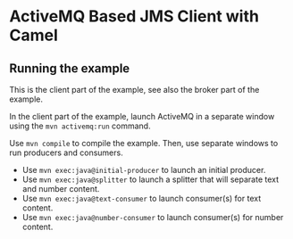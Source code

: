 # ActiveMQ Based JMS Client with Camel

## Running the example

This is the client part of the example, see also the broker part of the example.

In the client part of the example, launch ActiveMQ in a separate window using the `mvn activemq:run` command.

Use `mvn compile` to compile the example.
Then, use separate windows to run producers and consumers.

- Use `mvn exec:java@initial-producer` to launch an initial producer.
- Use `mvn exec:java@splitter` to launch a splitter that will separate text and number content.
- Use `mvn exec:java@text-consumer` to launch consumer(s) for text content.
- Use `mvn exec:java@number-consumer` to launch consumer(s) for number content.
